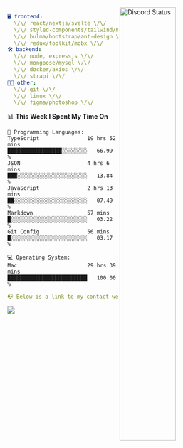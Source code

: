 
<a href="https://discord.com/users/279302975371870218" target="_blank">
    <img width="50%" align="right" alt="Discord Status" src="https://lanyard.cnrad.dev/api/279302975371870218?bg=161B22&borderRadius=5px%205px%200%200&hideTimestamp=true&idleMessage=Just%20chillin%27%20at%20the%20moment&animated=true">
</a>

```yaml
🖥️ frontend: 
  \/\/ react/nextjs/svelte \/\/
  \/\/ styled-components/tailwind/mui/
  \/\/ bulma/bootstrap/ant-design \/\/
  \/\/ redux/toolkit/mobx \/\/
🛠 backend: 
  \/\/ node, expressjs \/\/
  \/\/ mongoose/mysql \/\/
  \/\/ docker/axios \/\/
  \/\/ strapi \/\/
👨‍💻 other: 
  \/\/ git \/\/ 
  \/\/ linux \/\/
  \/\/ figma/photoshop \/\/
```
<!--START_SECTION:waka-->
📊 **This Week I Spent My Time On** 

```text
💬 Programming Languages: 
TypeScript               19 hrs 52 mins      █████████████████░░░░░░░░   66.99 % 
JSON                     4 hrs 6 mins        ███░░░░░░░░░░░░░░░░░░░░░░   13.84 % 
JavaScript               2 hrs 13 mins       ██░░░░░░░░░░░░░░░░░░░░░░░   07.49 % 
Markdown                 57 mins             █░░░░░░░░░░░░░░░░░░░░░░░░   03.22 % 
Git Config               56 mins             █░░░░░░░░░░░░░░░░░░░░░░░░   03.17 % 

💻 Operating System: 
Mac                      29 hrs 39 mins      █████████████████████████   100.00 % 
```


<!--END_SECTION:waka-->
```yaml
📭 Below is a link to my contact website 
```
<a href="https://mxns.xyz" target="_black"> <img src="https://img.shields.io/badge/website-161B22?style=for-the-badge&logo=About.me&logoColor=white"></img> <a/>
